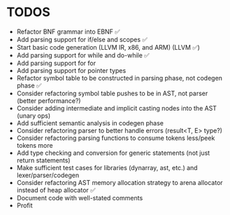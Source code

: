 # TODOS

- Refactor BNF grammar into EBNF ✅
- Add parsing support for if/else and scopes ✅
- Start basic code generation (LLVM IR, x86, and ARM) (LLVM ✅)
- Add parsing support for while and do-while ✅
- Add parsing support for for
- Add parsing support for pointer types
- Refactor symbol table to be constructed in parsing phase, not codegen phase ✅
- Consider refactoring symbol table pushes to be in AST, not parser (better performance?)
- Consider adding intermediate and implicit casting nodes into the AST (unary ops)
- Add sufficient semantic analysis in codegen phase
- Consider refactoring parser to better handle errors (result<T, E> type?)
- Consider refactoring parsing functions to consume tokens less/peek tokens more
- Add type checking and conversion for generic statements (not just return statements)
- Make sufficient test cases for libraries (dynarray, ast, etc.) and lexer/parser/codegen
- Consider refactoring AST memory allocation strategy to arena allocator instead of heap allocator ✅
- Document code with well-stated comments
- Profit
